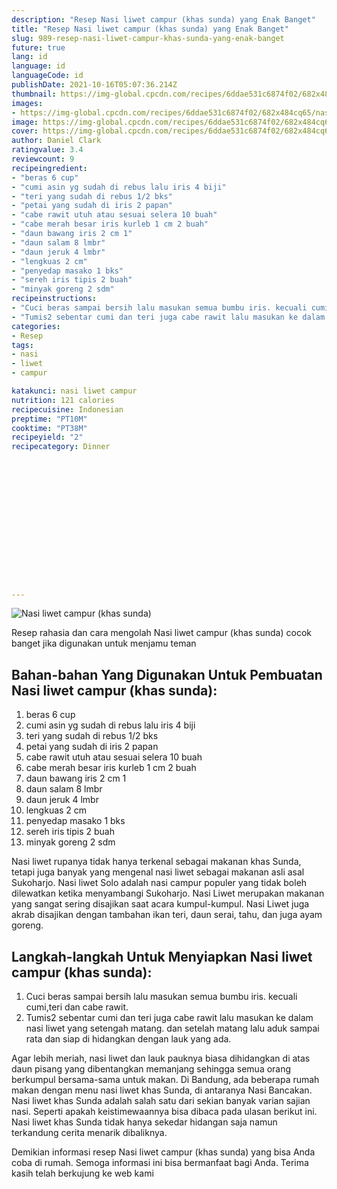 ```yaml
---
description: "Resep Nasi liwet campur (khas sunda) yang Enak Banget"
title: "Resep Nasi liwet campur (khas sunda) yang Enak Banget"
slug: 989-resep-nasi-liwet-campur-khas-sunda-yang-enak-banget
future: true
lang: id
language: id
languageCode: id
publishDate: 2021-10-16T05:07:36.214Z 
thumbnail: https://img-global.cpcdn.com/recipes/6ddae531c6874f02/682x484cq65/nasi-liwet-campur-khas-sunda-foto-resep-utama.webp
images:
- https://img-global.cpcdn.com/recipes/6ddae531c6874f02/682x484cq65/nasi-liwet-campur-khas-sunda-foto-resep-utama.webp
image: https://img-global.cpcdn.com/recipes/6ddae531c6874f02/682x484cq65/nasi-liwet-campur-khas-sunda-foto-resep-utama.webp
cover: https://img-global.cpcdn.com/recipes/6ddae531c6874f02/682x484cq65/nasi-liwet-campur-khas-sunda-foto-resep-utama.webp
author: Daniel Clark
ratingvalue: 3.4
reviewcount: 9
recipeingredient:
- "beras 6 cup"
- "cumi asin yg sudah di rebus lalu iris 4 biji"
- "teri yang sudah di rebus 1/2 bks"
- "petai yang sudah di iris 2 papan"
- "cabe rawit utuh atau sesuai selera 10 buah"
- "cabe merah besar iris kurleb 1 cm 2 buah"
- "daun bawang iris 2 cm 1"
- "daun salam 8 lmbr"
- "daun jeruk 4 lmbr"
- "lengkuas 2 cm"
- "penyedap masako 1 bks"
- "sereh iris tipis 2 buah"
- "minyak goreng 2 sdm"
recipeinstructions:
- "Cuci beras sampai bersih lalu masukan semua bumbu iris. kecuali cumi,teri dan cabe rawit."
- "Tumis2 sebentar cumi dan teri juga cabe rawit lalu masukan ke dalam nasi liwet yang setengah matang. dan setelah matang lalu aduk sampai rata dan siap di hidangkan dengan lauk yang ada."
categories:
- Resep
tags:
- nasi
- liwet
- campur

katakunci: nasi liwet campur 
nutrition: 121 calories
recipecuisine: Indonesian
preptime: "PT10M"
cooktime: "PT38M"
recipeyield: "2"
recipecategory: Dinner


     
    
    
    
    
    
    
    
    
    
    
      
    
---
```



![Nasi liwet campur (khas sunda)](https://img-global.cpcdn.com/recipes/6ddae531c6874f02/682x484cq65/nasi-liwet-campur-khas-sunda-foto-resep-utama.webp)

Resep rahasia dan cara mengolah  Nasi liwet campur (khas sunda) cocok banget jika digunakan untuk menjamu teman

<!--inarticleads1-->

## Bahan-bahan Yang Digunakan Untuk Pembuatan Nasi liwet campur (khas sunda):

1. beras 6 cup
1. cumi asin yg sudah di rebus lalu iris 4 biji
1. teri yang sudah di rebus 1/2 bks
1. petai yang sudah di iris 2 papan
1. cabe rawit utuh atau sesuai selera 10 buah
1. cabe merah besar iris kurleb 1 cm 2 buah
1. daun bawang iris 2 cm 1
1. daun salam 8 lmbr
1. daun jeruk 4 lmbr
1. lengkuas 2 cm
1. penyedap masako 1 bks
1. sereh iris tipis 2 buah
1. minyak goreng 2 sdm

Nasi liwet rupanya tidak hanya terkenal sebagai makanan khas Sunda, tetapi juga banyak yang mengenal nasi liwet sebagai makanan asli asal Sukoharjo. Nasi liwet Solo adalah nasi campur populer yang tidak boleh dilewatkan ketika menyambangi Sukoharjo. Nasi Liwet merupakan makanan yang sangat sering disajikan saat acara kumpul-kumpul. Nasi Liwet juga akrab disajikan dengan tambahan ikan teri, daun serai, tahu, dan juga ayam goreng. 

<!--inarticleads2-->

## Langkah-langkah Untuk Menyiapkan Nasi liwet campur (khas sunda):

1. Cuci beras sampai bersih lalu masukan semua bumbu iris. kecuali cumi,teri dan cabe rawit.
1. Tumis2 sebentar cumi dan teri juga cabe rawit lalu masukan ke dalam nasi liwet yang setengah matang. dan setelah matang lalu aduk sampai rata dan siap di hidangkan dengan lauk yang ada.


Agar lebih meriah, nasi liwet dan lauk pauknya biasa dihidangkan di atas daun pisang yang dibentangkan memanjang sehingga semua orang berkumpul bersama-sama untuk makan. Di Bandung, ada beberapa rumah makan dengan menu nasi liwet khas Sunda, di antaranya Nasi Bancakan. Nasi liwet khas Sunda adalah salah satu dari sekian banyak varian sajian nasi. Seperti apakah keistimewaannya bisa dibaca pada ulasan berikut ini. Nasi liwet khas Sunda tidak hanya sekedar hidangan saja namun terkandung cerita menarik dibaliknya. 

Demikian informasi  resep Nasi liwet campur (khas sunda)   yang bisa Anda coba di rumah. Semoga informasi ini bisa bermanfaat bagi Anda. Terima kasih telah berkujung ke web kami
